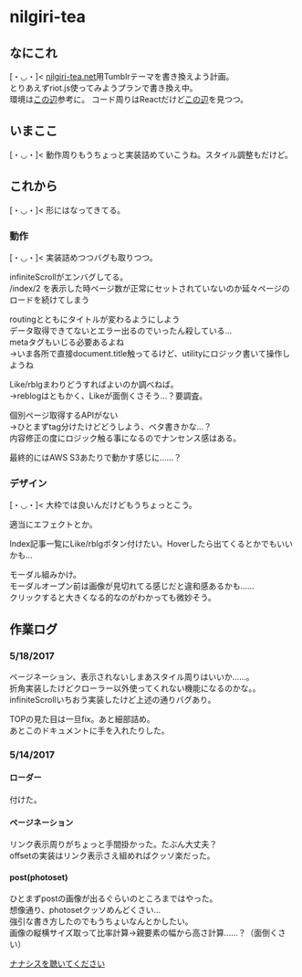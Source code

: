 # nilgiri-tea

## なにこれ
[・◡・]< [nilgiri-tea.net](http://nilgiri-tea.net)用Tumblrテーマを書き換えよう計画。  
とりあえずriot.js使ってみようプランで書き換え中。  
環境は[この辺](http://qiita.com/yaaah93/items/071a1c573eb763212e48)参考に。
コード周りはReactだけど[この辺](http://qiita.com/monpy/items/b6ebe9bc77b3ad0ffade)を見つつ。


## いまここ
[・◡・]< 動作周りもうちょっと実装詰めていこうね。スタイル調整もだけど。

## これから
[・◡・]< 形にはなってきてる。  

### 動作
[・◡・]< 実装詰めつつバグも取りつつ。  

infiniteScrollがエンバグしてる。  
/index/2 を表示した時ページ数が正常にセットされていないのか延々ページのロードを続けてしまう

routingとともにタイトルが変わるようにしよう  
データ取得できてないとエラー出るのでいったん殺している...  
metaタグもいじる必要あるよね  
→いま各所で直接document.title触ってるけど、utilityにロジック書いて操作しようね

Like/rblgまわりどうすればよいのか調べねば。  
→reblogはともかく、Likeが面倒くさそう…？要調査。

個別ページ取得するAPIがない  
→ひとまずtag分けたけどどうしよう、ベタ書きかな…？  
内容修正の度にロジック触る事になるのでナンセンス感はある。

最終的にはAWS S3あたりで動かす感じに……？  

### デザイン
[・◡・]< 大枠では良いんだけどもうちょっとこう。  

適当にエフェクトとか。

Index記事一覧にLike/rblgボタン付けたい。Hoverしたら出てくるとかでもいいかも…  

モーダル組みかけ。  
モーダルオープン前は画像が見切れてる感じだと違和感あるかも……  
クリックすると大きくなる的なのがわかっても微妙そう。

## 作業ログ
### 5/18/2017  
ページネーション、表示されないしまあスタイル周りはいいか……。  
折角実装したけどクローラー以外使ってくれない機能になるのかな。。  
infiniteScrollいちおう実装したけど上述の通りバグあり。

TOPの見た目は一旦fix。あと細部詰め。  
あとこのドキュメントに手を入れたりした。

### 5/14/2017  
#### ローダー
付けた。
#### ページネーション
リンク表示周りがちょっと手間掛かった。たぶん大丈夫？  
offsetの実装はリンク表示さえ組めればクッソ楽だった。  

#### post(photoset)
ひとまずpostの画像が出るぐらいのところまではやった。  
想像通り、photosetクッソめんどくさい…  
強引な書き方したのでもうちょいなんとかしたい。  
画像の縦横サイズ取って比率計算→親要素の幅から高さ計算……？（面倒くさい）

[ナナシスを聴いてください](https://www.youtube.com/watch?v=HnkmzmivO7I)